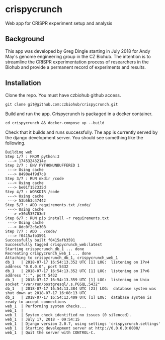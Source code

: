 # crispycrunch
Web app for CRISPR experiment setup and analysis

## Background

This app was developed by Greg Dingle starting in July 2018 for Andy May's genome engineering group in the CZ Biohub. The intention is to streamline the CRISPR experimentation process of researchers in the Biohub and provide a permanent record of experiments and results. 

## Installation

Clone the repo. You must have czbiohub github access.

```git clone git@github.com:czbiohub/crispycrunch.git```

Build and run the app. Crispycrunch is packaged in a docker container. 

```cd crispycrunch && docker-compose up --build```

Check that it builds and runs successfully. The app is currently served by the django development server. You should see something like the following.

```
Building web
Step 1/7 : FROM python:3
 ---> 17453243214e
Step 2/7 : ENV PYTHONUNBUFFERED 1
 ---> Using cache
 ---> 8490e4f9d7c8
Step 3/7 : RUN mkdir /code
 ---> Using cache
 ---> be01f152335d
Step 4/7 : WORKDIR /code
 ---> Using cache
 ---> 53b563c47442
Step 5/7 : ADD requirements.txt /code/
 ---> Using cache
 ---> e304535703df
Step 6/7 : RUN pip install -r requirements.txt
 ---> Using cache
 ---> 8dc0f2c6e308
Step 7/7 : ADD . /code/
 ---> f0415afb3591
Successfully built f0415afb3591
Successfully tagged crispycrunch_web:latest
Starting crispycrunch_db_1 ... done
Recreating crispycrunch_web_1 ... done
Attaching to crispycrunch_db_1, crispycrunch_web_1
db_1   | 2018-07-17 16:54:13.352 UTC [1] LOG:  listening on IPv4 address "0.0.0.0", port 5432
db_1   | 2018-07-17 16:54:13.352 UTC [1] LOG:  listening on IPv6 address "::", port 5432
db_1   | 2018-07-17 16:54:13.359 UTC [1] LOG:  listening on Unix socket "/var/run/postgresql/.s.PGSQL.5432"
db_1   | 2018-07-17 16:54:13.384 UTC [23] LOG:  database system was shut down at 2018-07-17 16:08:13 UTC
db_1   | 2018-07-17 16:54:13.409 UTC [1] LOG:  database system is ready to accept connections
web_1  | Performing system checks...
web_1  | 
web_1  | System check identified no issues (0 silenced).
web_1  | July 17, 2018 - 09:54:15
web_1  | Django version 2.0.7, using settings 'crispycrunch.settings'
web_1  | Starting development server at http://0.0.0.0:8000/
web_1  | Quit the server with CONTROL-C.
```
